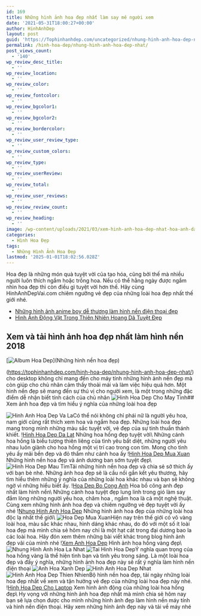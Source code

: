 ```yaml
---
id: 169
title: Những hình ảnh hoa đẹp nhất làm say mê người xem
date: '2021-05-31T18:00:27+00:00'
author: HinhAnhDep
layout: post
guid: 'https://Tophinhanhdep.com/uncategorized/nhung-hinh-anh-hoa-dep-nhat/'
permalink: /hinh-hoa-dep/nhung-hinh-anh-hoa-dep-nhat/
post_views_count:
  - '140'
wp_review_desc_title:
  - ''
wp_review_location:
  - ''
wp_review_color:
  - ''
wp_review_fontcolor:
  - ''
wp_review_bgcolor1:
  - ''
wp_review_bgcolor2:
  - ''
wp_review_bordercolor:
  - ''
wp_review_user_review_type:
  - ''
wp_review_custom_colors:
  - ''
wp_review_type:
  - ''
wp_review_userReview:
  - ''
wp_review_total:
  - ''
wp_review_user_reviews:
  - ''
wp_review_review_count:
  - ''
wp_review_heading:
  - ''
image: /wp-content/uploads/2021/03/xem-hinh-anh-hoa-dep-nhat-hoa-anh-dao.jpg
categories:
  - Hình Hoa Đẹp
tags:
  - Những Hình Ảnh Hoa Đẹp
lastmod: '2025-01-01T18:02:56.028Z'
---
```

Hoa đẹp là những món quà tuyệt vời của tạo hóa, cũng bởi thế mà nhiều người luôn thích ngắm hoặc trồng hoa. Nếu có thể hằng ngày được ngắm nhìn hoa đẹp thì còn điều gì tuyệt vời hơn thế. Hãy cùng HinhAnhDepVai.com chiêm ngưỡng vẻ đẹp của những loài hoa đẹp nhất thế giới nhé.

- [Những hình ảnh anime boy dễ thương làm hình nền điện thoại đẹp](https://tophinhanhdep.com/anh-anime/anh-anime-boy/)
- [Hình Ảnh Động Vật Trong Thiên Nhiên Hoang Dã Tuyệt Đẹp](https://tophinhanhdep.com/the-gioi-dong-vat/anh-dong-vat/)

## Xem và tải hình ảnh hoa đẹp nhất làm hình nền 2018

[![Album Hoa Dep](https://tophinhanhdep.com/wp-content/uploads/2021/03/album-hoa-dep-300x200.jpg)](Những hình nền hoa đẹp)

(https://tophinhanhdep.com/hinh-hoa-dep/nhung-hinh-anh-hoa-dep-nhat/) cho desktop không chỉ mang đến cho máy tính những hình ảnh nền đẹp mà còn giúp cho chủ nhân cảm thấy thoải mái và làm việc hiệu quả hơn. Một hình nền đẹp sẽ mang đến sự thú vị cho người xem, là một trong những đậc điểm dễ nhận biết tính cách của chủ nhân ![Hinh Hoa Dep Cho May Tinh](https://tophinhanhdep.com/wp-content/uploads/2021/03/hinh-hoa-dep-cho-may-tinh-300x200.jpg)## Xem ảnh hoa đẹp và tìm hiểu ý nghĩa của những loài hoa đẹp

![Hinh Anh Hoa Dep Va La](https://tophinhanhdep.com/wp-content/uploads/2021/03/hinh-anh-hoa-dep-va-la-300x200.jpg)Có thể nói không chỉ phái nữ là người yêu hoa, nam giới cũng rất thích xem hoa và ngắm hoa đẹp. Những loài hoa đẹp mang trong mình những màu sắc tuyệt vời, vẻ đẹp của sự tinh thuần thánh khiết. \![Hinh Hoa Dep Da Lat](https://tophinhanhdep.com/wp-content/uploads/2021/03/hinh-hoa-dep-da-lat-300x200.jpg) Những hoa hồng đẹp tuyệt vời\ Những cánh hoa hồng là biểu tượng thiên liêng của tình yêu bất diệt, những người yêu nhau luôn giành cho hoa hồng một vị trí cao trong con tim. Mong cho tình yêu ấy mãi bền đẹp và đỏ thắm như cánh hoa ấy \![Hinh Hoa Dep Mua Xuan](https://tophinhanhdep.com/wp-content/uploads/2021/03/hinh-hoa-dep-mua-xuan-300x200.jpg) Những hình nền hoa đẹp và ánh dương ban sớm tuyệt đẹp\ ![Hinh Hoa Dep Mau Tim](https://tophinhanhdep.com/wp-content/uploads/2021/03/hinh-hoa-dep-mau-tim-250x300.jpg)Tải những hình nền hoa đẹp và chia sẻ sở thích ấy với bạn bè nhé. Những ảnh hoa đẹp sẽ là cầu nối gắn kết yêu thương, hãy tìm hiểu thêm những ý nghĩa của những loài hoa khác nhau và bạn sẽ không ngờ vì những hiểu biết ấy. \![Hoa Dep Bo Cong Anh](https://tophinhanhdep.com/wp-content/uploads/2021/03/hoa-dep-bo-cong-anh-300x200.jpg) Hoa bồ công anh đẹp nhất làm hình nền\ Những cánh hoa tuyệt đẹp lung linh trong gió làm say đắm lòng những người yêu hoa, chăm hoa , ngắm hoa là cả một nghệ thuật. Cùng xem những hình ảnh hoa đẹp và chiêm ngưỡng vẻ đẹp tuyệt vời ấy nhé \![Nhung Hinh Anh Hoa Dep](https://tophinhanhdep.com/wp-content/uploads/2021/03/nhung-hinh-anh-hoa-dep-300x200.jpg) Những hình ảnh hoa đẹp của những loài hoa độc lạ nhất thế giới\ ![Hoa Dep Mua Xuan](https://tophinhanhdep.com/wp-content/uploads/2021/03/hoa-dep-mua-xuan-300x200.jpg)Hiện nay trên thế giới có vô vàng loài hoa, màu sắc khác nhau, hình dáng khác nhau, do đó với một số ít loài hoa đẹp mà mình chia sẻ hôm nay chỉ là một hạt cát trong đại dương bao la các loài hoa. Hãy đón xem thêm những bài viết khác trong blog hình ảnh đẹp vãi của mình nhé \![Xem Anh Hoa Dep](https://tophinhanhdep.com/wp-content/uploads/2021/03/xem-anh-hoa-dep-300x200.jpeg) Hình ảnh hoa hồng vàng đẹp\ ![Nhung Hinh Anh Hoa La Nhat](https://tophinhanhdep.com/wp-content/uploads/2021/03/nhung-hinh-anh-hoa-la-nhat-300x200.jpg) ![Tai Hinh Hoa Dep](https://tophinhanhdep.com/wp-content/uploads/2021/03/tai-hinh-hoa-dep-300x200.jpeg)Ý nghĩa quan trọng của hoa hồng vàng là thể hiện tình bạn và tình yêu trong sáng. Là một loài hoa đẹp và đấy ý nghĩa, những hình ảnh hoa đẹp này sẽ rất ý nghĩa làm hình nền điện thoại ![Anh Hoa Xanh Dep](https://tophinhanhdep.com/wp-content/uploads/2021/03/anh-hoa-xanh-dep-300x200.jpg) ![Hinh Anh Hoa Dep Nhat](https://tophinhanhdep.com/wp-content/uploads/2021/03/hinh-anh-hoa-dep-nhat-300x300.jpg) ![Hinh Anh Hoa Dep Thien Nhien](https://tophinhanhdep.com/wp-content/uploads/2021/03/hinh-anh-hoa-dep-thien-nhien-300x200.jpg)Bộ hình nền hoa đẹp, tải ngày những loài hoa đẹp nhất về xem và tận hưởng vẻ đẹp của những loài hoa đẹp này nhé. \![Hinh Hoa Dep Cho Laptop](https://tophinhanhdep.com/wp-content/uploads/2021/03/hinh-hoa-dep-cho-laptop-200x300.gif) Xem hình ảnh động của những loài hoa hồng đẹp\ Hy vọng với những hình ảnh hoa đẹp nhất mà mình chia sẻ hôm nay bạn sẽ lựa chọn được cho mình những hình ảnh đẹp làm hình nền máy tính và hình nền điện thoại. Hãy xem những hình ảnh đẹp này và tải về máy nhé

